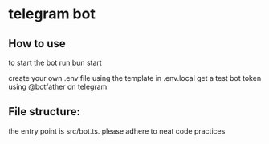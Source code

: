 # telegram bot

## How to use

to start the bot run bun start

create your own .env file using the template in .env.local
get a test bot token using @botfather on telegram

## File structure: 


the entry point is src/bot.ts. please adhere to neat code practices
